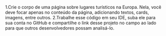 1.Crie o corpo de uma página sobre lugares turísticos na Europa. Nela, você deve focar apenas no conteúdo da página, adicionando textos, cards, imagens, entre outros.
2.Trabalhe esse código em seu IDE, suba ele para sua conta no GitHub e compartilhe o link desse projeto no campo ao lado para que outros desenvolvedores possam analisá-lo.
 
